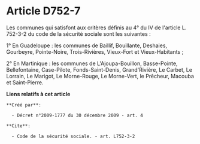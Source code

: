 # Article D752-7

Les communes qui satisfont aux critères définis au 4° du IV de l'article L. 752-3-2 du code de la sécurité sociale sont les
suivantes : 

1° En Guadeloupe : les communes de Baillif, Bouillante, Deshaies, Gourbeyre, Pointe-Noire, Trois-Rivières, Vieux-Fort et
Vieux-Habitants ; 

2° En Martinique : les communes de L'Ajoupa-Bouillon, Basse-Pointe, Bellefontaine, Case-Pilote, Fonds-Saint-Denis,
Grand'Rivière, Le Carbet, Le Lorrain, Le Marigot, Le Morne-Rouge, Le Morne-Vert, le Prêcheur, Macouba et Saint-Pierre.

**Liens relatifs à cet article**

	**Créé par**:

	  - Décret n°2009-1777 du 30 décembre 2009 - art. 4

	**Cite**:

	  - Code de la sécurité sociale. - art. L752-3-2
